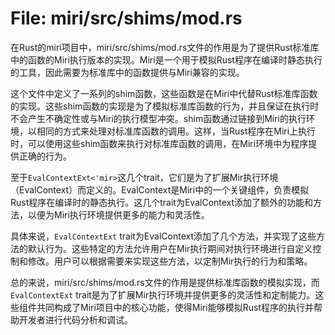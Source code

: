 # File: miri/src/shims/mod.rs

在Rust的miri项目中，miri/src/shims/mod.rs文件的作用是为了提供Rust标准库中的函数的Miri执行版本的实现。Miri是一个用于模拟Rust程序在编译时静态执行的工具，因此需要为标准库中的函数提供与Miri兼容的实现。

这个文件中定义了一系列的shim函数，这些函数是在Miri中代替Rust标准库函数的实现。这些shim函数的实现是为了模拟标准库函数的行为，并且保证在执行时不会产生不确定性或与Miri的执行模型冲突。shim函数通过链接到Miri的执行环境，以相同的方式来处理对标准库函数的调用。这样，当Rust程序在Miri上执行时，可以使用这些shim函数来执行对标准库函数的调用，在Miri环境中为程序提供正确的行为。

至于`EvalContextExt<'mir>`这几个trait，它们是为了扩展Mir执行环境（EvalContext）而定义的。EvalContext是Miri中的一个关键组件，负责模拟Rust程序在编译时的静态执行。这几个trait为EvalContext添加了额外的功能和方法，以便为Miri执行环境提供更多的能力和灵活性。

具体来说，`EvalContextExt` trait为EvalContext添加了几个方法，并实现了这些方法的默认行为。这些特定的方法允许用户在Mir执行期间对执行环境进行自定义控制和修改。用户可以根据需要来实现这些方法，以定制Mir执行的行为和策略。

总的来说，miri/src/shims/mod.rs文件的作用是提供标准库函数的模拟实现，而`EvalContextExt` trait是为了扩展Mir执行环境并提供更多的灵活性和定制能力。这些组件共同构成了Miri项目中的核心功能，使得Miri能够模拟Rust程序的执行并帮助开发者进行代码分析和调试。

